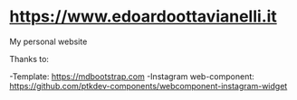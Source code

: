 https://www.edoardoottavianelli.it
===

My personal website

Thanks to:
   
   -Template: https://mdbootstrap.com
   -Instagram web-component: https://github.com/ptkdev-components/webcomponent-instagram-widget
